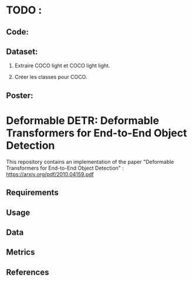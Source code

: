 # TODO :
## Code:



## Dataset:

1. Extraire COCO light et COCO light light.

2. Créer les classes pour COCO.


## Poster:


# Deformable DETR: Deformable Transformers for End-to-End Object Detection


This repository contains an implementation of the paper "Deformable Transformers for End-to-End Object Detection" : https://arxiv.org/pdf/2010.04159.pdf 


## Requirements

## Usage 

## Data 

## Metrics

## References
